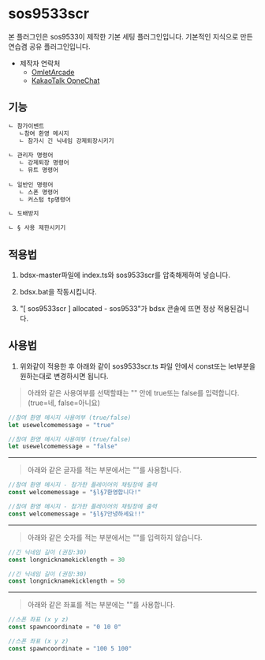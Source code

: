 

# sos9533scr

본 플러그인은 sos9533이 제작한 기본 세팅 플러그인입니다.
기본적인 지식으로 만든 연습겸 공유 플러그인입니다.

* 제작자 연락처
    * [OmletArcade](https://omlet.gg/profile/sos9533)
    * [KakaoTalk OpneChat](https://open.kakao.com/me/sos9533)

## 기능
```txt
ㄴ 참가이벤트 
   ㄴ참여 환영 메시지
   ㄴ 참가시 긴 닉네임 강제퇴장시키기
   
ㄴ 관리자 명령어
   ㄴ 강제퇴장 명령어
   ㄴ 뮤트 명령어
   
ㄴ 일반인 명령어
   ㄴ 스폰 명령어
   ㄴ 커스텀 tp명령어

ㄴ 도배방지

ㄴ § 사용 제한시키기
```

## 적용법

1. bdsx-master파일에 index.ts와 sos9533scr를 압축해제하여 넣습니다.

2. bdsx.bat을 작동시킵니다.

3. "[ sos9533scr ] allocated - sos9533"가 bdsx 콘솔에 뜨면 정상 적용된겁니다.



## 사용법
1. 위와같이 적용한 후 아래와 같이 sos9533scr.ts 파일 안에서 const또는 let부분을 원하는대로 변경하시면 됩니다.


> 아래와 같은 사용여부를 선택할때는 "" 안에 true또는 false를 입력합니다.
> (true=네, false=아니요)

```ts
//참여 환영 메시지 사용여부 (true/false)
let usewelcomemessage = "true"
```
```ts
//참여 환영 메시지 사용여부 (true/false)
let usewelcomemessage = "false"
```
___________________________________________________
> 아래와 같은 글자를 적는 부분에서는 ""를 사용합니다.

```ts
//참여 환영 메시지 - 참가한 플레이어의 채팅창에 출력
const welcomemessage = "§l§7환영합니다!"
```
```ts
//참여 환영 메시지 - 참가한 플레이어의 채팅창에 출력
const welcomemessage = "§l§7안녕하세요!!"
```
___________________________________________________
> 아래와 같은 숫자를 적는 부분에서는 ""를 입력하지 않습니다.

```ts
//긴 닉네임 길이 (권장:30)
const longnicknamekicklength = 30
```
```ts
//긴 닉네임 길이 (권장:30)
const longnicknamekicklength = 50
```
___________________________________________________
> 아래와 같은 좌표를 적는 부분에는 ""를 사용합니다.
```ts
//스폰 좌표 (x y z)
const spawncoordinate = "0 10 0"
```
```ts
//스폰 좌표 (x y z)
const spawncoordinate = "100 5 100"
```

